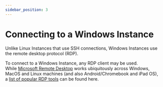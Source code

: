 ```yaml
---
sidebar_position: 3
---
```

# Connecting to a Windows Instance

Unlike Linux Instances that use SSH connections, Windows Instances use the remote desktop protocol (RDP).

To connect to a Windows Instance, any RDP client may be used. While [Microsoft Remote Desktop](https://learn.microsoft.com/en-us/windows-server/remote/remote-desktop-services/clients/remote-desktop-clients) works ubiquitously across Windows, MacOS and Linux machines (and also Android/Chromebook and iPad OS), a [list of popular RDP tools](https://geekflare.com/remote-desktop-client-software/) can be found here.




